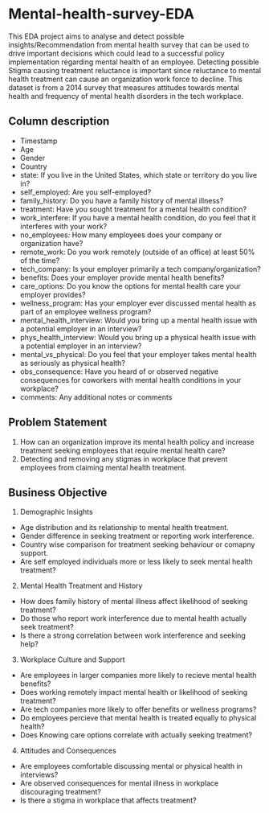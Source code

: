 # Mental-health-survey-EDA
This EDA project aims to analyse and detect possible insights/Recommendation from mental health survey that can be used to drive important decisions which could lead to a successful policy implementation regarding mental health of an employee. Detecting possible Stigma causing treatment reluctance is important since reluctance to mental health treatment can cause an organization work force to decline.
This dataset is from a 2014 survey that measures attitudes towards mental health and frequency of mental health disorders in the tech workplace.

## Column description
- Timestamp
- Age
-	Gender
-	Country
-	state: If you live in the United States, which state or territory do you live in?
-	self_employed: Are you self-employed?
-	family_history: Do you have a family history of mental illness?
-	treatment: Have you sought treatment for a mental health condition?
-	work_interfere: If you have a mental health condition, do you feel that it interferes with your work?
-	no_employees: How many employees does your company or organization have?
-	remote_work: Do you work remotely (outside of an office) at least 50% of the time?
-	tech_company: Is your employer primarily a tech company/organization?
-	benefits: Does your employer provide mental health benefits?
-	care_options: Do you know the options for mental health care your employer provides?
-	wellness_program: Has your employer ever discussed mental health as part of an employee wellness program?
-	mental_health_interview: Would you bring up a mental health issue with a potential employer in an interview?
-	phys_health_interview: Would you bring up a physical health issue with a potential employer in an interview?
-	mental_vs_physical: Do you feel that your employer takes mental health as seriously as physical health?
-	obs_consequence: Have you heard of or observed negative consequences for coworkers with mental health conditions in your workplace?
-	comments: Any additional notes or comments

## Problem Statement
1. How can an organization improve its mental health policy and increase treatment seeking employees that require mental health care?
2. Detecting and removing any stigmas in workplace that prevent employees from claiming mental health treatment.

## Business Objective
1. Demographic Insights
- Age distribution and its relationship to mental health treatment.
- Gender difference in seeking treatment or reporting work interference.
- Country wise comparison for treatment seeking behaviour or comapny support.
- Are self employed individuals more or less likely to seek mental health treatment?
2. Mental Health Treatment and History
- How does family history of mental illness affect likelihood of seeking treatment?
- Do those who report work interference due to mental health actually seek treatment?
- Is there a strong correlation between work interference and seeking help?
3. Workplace Culture and Support
- Are employees in larger companies more likely to recieve mental health benefits?
- Does working remotely impact mental health or likelihood of seeking treatment?
- Are tech companies more likely to offer benefits or wellness programs?
- Do employees percieve that mental health is treated equally to physical health?
- Does Knowing care options correlate with actually seeking treatment?
4. Attitudes and Consequences
- Are employees comfortable discussing mental or physical health in interviews?
- Are observed consequences for mental illness in workplace discouraging treatment?
- Is there a stigma in workplace that affects treatment?
